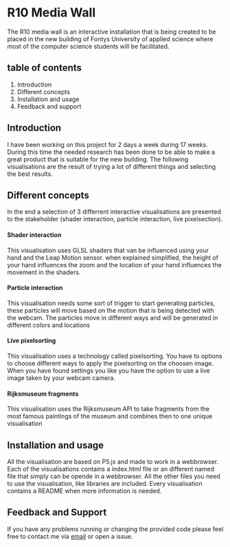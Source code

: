 # R10 Media Wall

The R10 media wall is an interactive installation that is being created to be placed in the 
new building of Fontys University of applied science where most of the computer science students will be facilitated. 

## table of contents
1. Introduction
2. Different concepts
3. Installation and usage
4. Feedback and support

## Introduction
I have been working on this project for 2 days a week during 17 weeks. During this time the needed research has been done 
to be able to make a great product that is suitable for the new building. The following visualisations are the result of 
trying a lot of different things and selecting the best results. 

## Different concepts
In the end a selection of 3 differrent interactive visualisations are presented to the stakeholder (shader interaction, particle interaction, live pixelsection). 
#### Shader interaction
This visualisation uses GLSL shaders that van be influenced using your hand and the Leap Motion sensor. when explained simplified, the
height of your hand influences the zoom and the location of your hand influences the movement in the shaders.
#### Particle interaction
This visualisation needs some sort of trigger to start generating particles, these particles will move based on the motion
that is being detected with the webcam. The particles move in different ways and will be generated in different colors and locations
#### Live pixelsorting
This visualisation uses a technology called pixelsorting. You have to options to choose different ways to apply the pixelsorting
on the choosen image. When you have found settings you like you have the option to use a live image taken by your webcam camera. 
#### Rijksmuseum fragments
This visualisation uses the Rijksmuseum API to take fragments from the most famous paintings of the museum and combines then to one unique visualisation

## Installation and usage
All the visualisation are based on P5.js and made to work in a webbrowser. Each of the visualisations contains a index.html file
or an different named file that simply can be opende in a webbrowser. All the other files you need to use the visualisation, like
libraries are included. Every visualisation contains a README when more information is needed.

## Feedback and Support
If you have any problems running or changing the provided code please feel free to contact me via 
[email](mailto:nielsmanders@gmail.com?subject=[Github]%Feedback%20R10MediaWall) or open a issue. 
